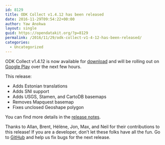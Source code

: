 ```yaml
---
id: 8129
title: ODK Collect v1.4.12 has been released
date: 2016-11-29T09:54:22+00:00
author: Yaw Anokwa
layout: single
guid: https://opendatakit.org/?p=8129
permalink: /2016/11/29/odk-collect-v1-4-12-has-been-released/
categories:
  - Uncategorized
---
```

ODK Collect v1.4.12 is now available for [download](https://opendatakit.org/downloads/download-info/odk-collect-apk/) and will be rolling out on [Google Play](https://play.google.com/store/apps/details?id=org.odk.collect.android) over the next few hours.

This release:

  * Adds Estonian translations
  * Adds SNI support
  * Adds USGS, Stamen, and CartoDB basemaps
  * Removes Mapquest basemap
  * Fixes unclosed Geoshape polygon

You can find more details in the [release notes](https://github.com/opendatakit/opendatakit/wiki/Collect-Release-Notes).

Thanks to Allan, Brent, Hélène, Jon, Max, and Neil for their contributions to this release! If you are a developer, don&#8217;t let these folks have all the fun. Go to [GitHub](https://github.com/opendatakit/collect) and help us fix bugs for the next release.
